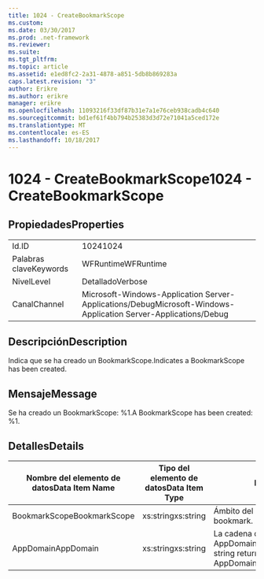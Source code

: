 ```yaml
---
title: 1024 - CreateBookmarkScope
ms.custom: 
ms.date: 03/30/2017
ms.prod: .net-framework
ms.reviewer: 
ms.suite: 
ms.tgt_pltfrm: 
ms.topic: article
ms.assetid: e1ed8fc2-2a31-4878-a851-5db8b869283a
caps.latest.revision: "3"
author: Erikre
ms.author: erikre
manager: erikre
ms.openlocfilehash: 11093216f33df87b31e7a1e76ceb938cadb4c640
ms.sourcegitcommit: bd1ef61f4bb794b25383d3d72e71041a5ced172e
ms.translationtype: MT
ms.contentlocale: es-ES
ms.lasthandoff: 10/18/2017
---
```

# <a name="1024---createbookmarkscope"></a><span data-ttu-id="b8b99-102">1024 - CreateBookmarkScope</span><span class="sxs-lookup"><span data-stu-id="b8b99-102">1024 - CreateBookmarkScope</span></span>
## <a name="properties"></a><span data-ttu-id="b8b99-103">Propiedades</span><span class="sxs-lookup"><span data-stu-id="b8b99-103">Properties</span></span>  
  
|||  
|-|-|  
|<span data-ttu-id="b8b99-104">Id.</span><span class="sxs-lookup"><span data-stu-id="b8b99-104">ID</span></span>|<span data-ttu-id="b8b99-105">1024</span><span class="sxs-lookup"><span data-stu-id="b8b99-105">1024</span></span>|  
|<span data-ttu-id="b8b99-106">Palabras clave</span><span class="sxs-lookup"><span data-stu-id="b8b99-106">Keywords</span></span>|<span data-ttu-id="b8b99-107">WFRuntime</span><span class="sxs-lookup"><span data-stu-id="b8b99-107">WFRuntime</span></span>|  
|<span data-ttu-id="b8b99-108">Nivel</span><span class="sxs-lookup"><span data-stu-id="b8b99-108">Level</span></span>|<span data-ttu-id="b8b99-109">Detallado</span><span class="sxs-lookup"><span data-stu-id="b8b99-109">Verbose</span></span>|  
|<span data-ttu-id="b8b99-110">Canal</span><span class="sxs-lookup"><span data-stu-id="b8b99-110">Channel</span></span>|<span data-ttu-id="b8b99-111">Microsoft-Windows-Application Server-Applications/Debug</span><span class="sxs-lookup"><span data-stu-id="b8b99-111">Microsoft-Windows-Application Server-Applications/Debug</span></span>|  
  
## <a name="description"></a><span data-ttu-id="b8b99-112">Descripción</span><span class="sxs-lookup"><span data-stu-id="b8b99-112">Description</span></span>  
 <span data-ttu-id="b8b99-113">Indica que se ha creado un BookmarkScope.</span><span class="sxs-lookup"><span data-stu-id="b8b99-113">Indicates a BookmarkScope has been created.</span></span>  
  
## <a name="message"></a><span data-ttu-id="b8b99-114">Mensaje</span><span class="sxs-lookup"><span data-stu-id="b8b99-114">Message</span></span>  
 <span data-ttu-id="b8b99-115">Se ha creado un BookmarkScope: %1.</span><span class="sxs-lookup"><span data-stu-id="b8b99-115">A BookmarkScope has been created: %1.</span></span>  
  
## <a name="details"></a><span data-ttu-id="b8b99-116">Detalles</span><span class="sxs-lookup"><span data-stu-id="b8b99-116">Details</span></span>  
  
|<span data-ttu-id="b8b99-117">Nombre del elemento de datos</span><span class="sxs-lookup"><span data-stu-id="b8b99-117">Data Item Name</span></span>|<span data-ttu-id="b8b99-118">Tipo del elemento de datos</span><span class="sxs-lookup"><span data-stu-id="b8b99-118">Data Item Type</span></span>|<span data-ttu-id="b8b99-119">Descripción</span><span class="sxs-lookup"><span data-stu-id="b8b99-119">Description</span></span>|  
|--------------------|--------------------|-----------------|  
|<span data-ttu-id="b8b99-120">BookmarkScope</span><span class="sxs-lookup"><span data-stu-id="b8b99-120">BookmarkScope</span></span>|<span data-ttu-id="b8b99-121">xs:string</span><span class="sxs-lookup"><span data-stu-id="b8b99-121">xs:string</span></span>|<span data-ttu-id="b8b99-122">Ámbito del marcador.</span><span class="sxs-lookup"><span data-stu-id="b8b99-122">The scope of the bookmark.</span></span>|  
|<span data-ttu-id="b8b99-123">AppDomain</span><span class="sxs-lookup"><span data-stu-id="b8b99-123">AppDomain</span></span>|<span data-ttu-id="b8b99-124">xs:string</span><span class="sxs-lookup"><span data-stu-id="b8b99-124">xs:string</span></span>|<span data-ttu-id="b8b99-125">La cadena devuelta por AppDomain.CurrentDomain.FriendlyName.</span><span class="sxs-lookup"><span data-stu-id="b8b99-125">The string returned by AppDomain.CurrentDomain.FriendlyName.</span></span>|
